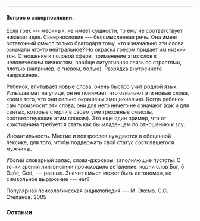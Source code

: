 ------------

#### Вопрос о сквернословии. 

Если грех --- меонный, не имеет сущности, то ему не соответствует никакая идея. Сквернословие --- бессмысленная речь. Она имеет остаточный смысл только благодаря тому, что изначально эти слова означали что-то нейтральное? Но окраска грехом придает им низкий тон. Отношение к половой сфере, применение этих слов к человеческим личностям, вообще ситуативная связь со страстями, плотью (например, с гневом, болью). Разрядка внутреннего напряжения.

Ребенок, впитывает новые слова, очень быстро учит родной язык. Услышав мат на улице, он не понимает, что означают эти новые слова, кроме того, что они сильно окрашены эмоционально. Когда ребенок сам произносит эти слова, они для него ничего не означают (как и для святых, которые стерли в своем уме греховные смыслы, соответствующие этим словам). Это еще один пример, что от христианина требуется стать как бы младенцем по отношению к злу.

Инфантильность. Многие и повзрослев нуждаются в обсценной лексике, для того, чтобы поддержать свой статус  состоявшегося мужчины.

Убогий словарный запас, слова-джокеры, заполняющие пустоты.
С точки зрения лингвистики происходило ветвление, корни слов Бог, ὁ Θεός, God, --- разные. Значит смысл может быть автономен, но символьное выражение --- нет?

Популярная психологическая энциклопедия --- М. Эксмо. С.С. Степанов. 2005


### Останки
<!--
"Языковая игра" (термин Витгенштейна), замкнутая внутри себя, не имеет смысла за пределами игры.

Так Д.З. Филлипс считает, что "для разных языковых игр концепции истины, существования и реальности --- различны. Веря, что Бог реально существует, мы *не* используем то же понимание реальности и существования, которые мы используем, оценивая, существовал ли в реальности король Артур и отрицая реальное существование единорогов"[^tl012].

По Филлипсу 

1. Истинность религиозного верования представляет собой что-то вроде /с225/ эпистемологического статуса верования.
2. Эпистемологический критерий религиозной веры отличается от критерия любой другой веры.

Но ограничивая себя первым из этих утверждений, мы приходим к прямому конфликту с очевидным положением вещей: необходимым и достаточным условием истинности веры в воскресение Иисуса из мертвых является то, что Иисус действительно востал из мертвых. Эпист. ситуация в отношении верования никак не связана с реальным положением вещей.

Еще одна возможная причина витгенштейновской позиции Филлипса по поводу характера религ веры, мысли и дискурса --- убежденность что составляющие ее термины и концепции могут быть поняты только внутри религиозной практики. Чтобы вполне понять "благодать" или "любовь" (агапэ), или "духовный" или "слава" как они используются в христианском дискурсе необходимо быть существенно вовлеченным в христианскую форму жизни, в молитву и поклонение и в рассмотрение мира и собственной жизни определенным образом.

1. "Смысл зависит от практики". 

Критика: 
-->


<!--Согласно Витгенштейну, конструкциям языка соответствуют определенные положения вещей ("факты"), состоящие из отдельных объектов. Осмысленным может быть только высказывание, являющееся "картинкой" соответствующего положения вещей. Но если "атомы" этого состояния не могут быть изображены словом, значит вся языковая картина оказывается неадекватной. Например, если произнося слово "Бог" мы не можем четко объяснить, на что конкретно мы ссылаемся, никакой мистический опыт не может быть выражен никаким высказыванием (хотя возможность самого опыта не отрицается).


Можно привести пример с сомелье, который заявляет, что вкус дегустируемого вина --- "округлый". Специалист не имеет в виду, что в вине каким-то образом присутствует круг, а лишь использует это выражение, обозначая совершенно конкретное, но с трудом поддающееся описанию вкусовое ощущение. Речь идет о гибкости человеческого языка, способного описывать очень отвлеченные, абстрактные вещи, даже такие труднодоступные как свойства Божества.

Вследствие этого мы не можем согласиться с богословским пессимизмом. Наши представления могут описывать реальность высшего порядка, а человеческий язык достаточно гибок для решения этой задачи. 

Хотя, конечно, остается вопрос о точности богословского языка. Достаточно вспомнить трудности, с которыми столкнулась Церковь в полемике с ересями, в особенности, в связи с необходимостью введения особого термина "Единосущный", уточнением терминов "усия", "ипостась" и т.д..

Вкратце: мы можем согласиться с тем, что Бог неизреченен, но не с тем, что Бог --- совершенно вне досягаемости человеческих представлений и полностью недоступен для описания.

<!--Надо отметить, что проблема отношения вневременного Бога к временному миру довольно непроста, особенно в свете Боговоплощения. Раз события жизни Иисуса Христа --- исторические, то Бог каким-то образом "вошел во время".

Эта концепция "вхождения во время" заслуживает отдельного рассмотрения. В качестве аналогии можно было бы представить себе человека, который садится в лодку и проплывает некоторое время по течению, затем опять вылезает из лодки. Однако аналогия недостаточна, так как во время "плавания" человек одновременно должен был бы стоять на берегу, охватывая взором всю реку от начала до конца, а само "плавание" серьезно изменило бы русло реки.

Альтернативой могла бы послужить более простая картина: Бог всегда движется в потоке времени, одновременно с миром. Но мы знаем, до чего доводят "простые картины" в богословии.
-->




